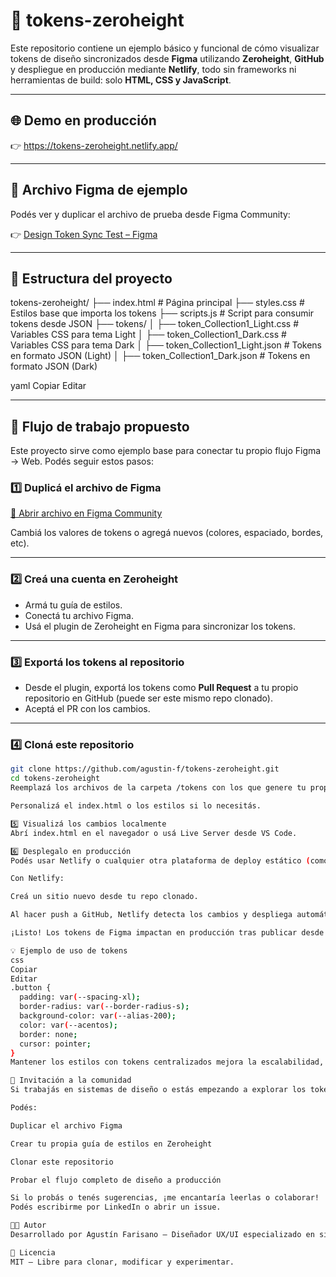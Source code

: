 # 🎨 tokens-zeroheight

Este repositorio contiene un ejemplo básico y funcional de cómo visualizar tokens de diseño sincronizados desde **Figma** utilizando **Zeroheight**, **GitHub** y despliegue en producción mediante **Netlify**, todo sin frameworks ni herramientas de build: solo **HTML, CSS y JavaScript**.

---

## 🌐 Demo en producción

👉 https://tokens-zeroheight.netlify.app/

---

## 🧪 Archivo Figma de ejemplo

Podés ver y duplicar el archivo de prueba desde Figma Community:

👉 [Design Token Sync Test – Figma](https://www.figma.com/community/file/1532719898325948184)

---

## 📁 Estructura del proyecto

tokens-zeroheight/
├── index.html # Página principal
├── styles.css # Estilos base que importa los tokens
├── scripts.js # Script para consumir tokens desde JSON
├── tokens/
│ ├── token_Collection1_Light.css # Variables CSS para tema Light
│ ├── token_Collection1_Dark.css # Variables CSS para tema Dark
│ ├── token_Collection1_Light.json # Tokens en formato JSON (Light)
│ ├── token_Collection1_Dark.json # Tokens en formato JSON (Dark)

yaml
Copiar
Editar

---

## 🚀 Flujo de trabajo propuesto

Este proyecto sirve como ejemplo base para conectar tu propio flujo Figma → Web. Podés seguir estos pasos:

### 1️⃣ Duplicá el archivo de Figma

[📁 Abrir archivo en Figma Community](https://www.figma.com/community/file/1532719898325948184)

Cambiá los valores de tokens o agregá nuevos (colores, espaciado, bordes, etc).

---

### 2️⃣ Creá una cuenta en Zeroheight

- Armá tu guía de estilos.
- Conectá tu archivo Figma.
- Usá el plugin de Zeroheight en Figma para sincronizar los tokens.

---

### 3️⃣ Exportá los tokens al repositorio

- Desde el plugin, exportá los tokens como **Pull Request** a tu propio repositorio en GitHub (puede ser este mismo repo clonado).
- Aceptá el PR con los cambios.

---

### 4️⃣ Cloná este repositorio

```bash
git clone https://github.com/agustin-f/tokens-zeroheight.git
cd tokens-zeroheight
Reemplazá los archivos de la carpeta /tokens con los que genere tu propia guía.

Personalizá el index.html o los estilos si lo necesitás.

5️⃣ Visualizá los cambios localmente
Abrí index.html en el navegador o usá Live Server desde VS Code.

6️⃣ Desplegalo en producción
Podés usar Netlify o cualquier otra plataforma de deploy estático (como GitHub Pages o Vercel).

Con Netlify:

Creá un sitio nuevo desde tu repo clonado.

Al hacer push a GitHub, Netlify detecta los cambios y despliega automáticamente.

¡Listo! Los tokens de Figma impactan en producción tras publicar desde Zeroheight y aceptar el PR.

💡 Ejemplo de uso de tokens
css
Copiar
Editar
.button {
  padding: var(--spacing-xl);
  border-radius: var(--border-radius-s);
  background-color: var(--alias-200);
  color: var(--acentos);
  border: none;
  cursor: pointer;
}
Mantener los estilos con tokens centralizados mejora la escalabilidad, la coherencia visual y reduce el retrabajo entre diseño y desarrollo.

🙌 Invitación a la comunidad
Si trabajás en sistemas de diseño o estás empezando a explorar los tokens como puente entre diseño y código, este repo es un punto de partida simple.

Podés:

Duplicar el archivo Figma

Crear tu propia guía de estilos en Zeroheight

Clonar este repositorio

Probar el flujo completo de diseño a producción

Si lo probás o tenés sugerencias, ¡me encantaría leerlas o colaborar!
Podés escribirme por LinkedIn o abrir un issue.

👨‍💻 Autor
Desarrollado por Agustín Farisano – Diseñador UX/UI especializado en sistemas de diseño, tokens y su integración con entornos de desarrollo.

📄 Licencia
MIT – Libre para clonar, modificar y experimentar.
